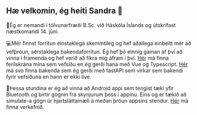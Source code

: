 ## Hæ velkomin, ég heiti Sandra 👋

💃Ég er nemandi í tölvunarfræði B.Sc. við Háskóla Íslands og útskrifast næstkomandi 14. júní.

💻Mér finnst forritun einstaklega skemmtileg og hef aðallega einbeitt mér að vefþróun, sérstaklega bakendaforritun. Ég hef þó einnig gaman af því að vinna í framenda og hef verið að fikra mig áfram í því. [Hér](https://ferilskrain-sls.onrender.com) má finna ferilskrána mína sem vefsíðu en ég gerði hana með Vue og Typescript. [Hér](https://github.com/sandraliv/fastAPI-ferilskra) má svo finna bakenda sem ég gerði með fastAPI sem virkar sem bakendi fyrir vefsíðuna en hann er ekki live.

🌱Þessa stundina er ég að vinna að Android appi sem tengist tæki yfir Bluetooth og birtir gögnin frá skynjurum þess í appinu. Eins og er tækið að simulate-a gögn úr hjartsláttamæli á meðan þróun appsins stendur. [Hér](https://github.com/sandraliv/HeartRateMonitor) má finna verkefnið.





<!--
**sandraliv/sandraliv** is a ✨ _special_ ✨ repository because its `README.md` (this file) appears on your GitHub profile.

Here are some ideas to get you started:

- 🔭 I’m currently working on ...
- 🌱 I’m currently learning ...
- 👯 I’m looking to collaborate on ...
- 🤔 I’m looking for help with ...
- 💬 Ask me about ...
- 📫 How to reach me: ...
- 😄 Pronouns: ...
- ⚡ Fun fact: ...
-->

